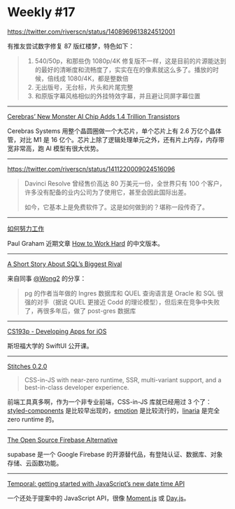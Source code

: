 # Weekly #17

https://twitter.com/riverscn/status/1408969613824512001

有推友尝试数字修复 87 版红楼梦，特色如下：

> 1. 540/50p，和那些伪 1080p/4K 修复版不一样，这是目前的片源能达到的最好的清晰度和流畅度了，实实在在的像素就这么多了。播放的时候，倍线成 1080/4K，都是整数倍
> 2. 无出版号，无台标，片头和片尾完整
> 3. 和原版字幕风格相似的外挂特效字幕，并且避让同屏字幕位置

---

[Cerebras’ New Monster AI Chip Adds 1.4 Trillion Transistors](https://spectrum.ieee.org/tech-talk/semiconductors/processors/cerebras-giant-ai-chip-now-has-a-trillions-more-transistors)

Cerebras Systems 用整个晶圆圈做一个大芯片，单个芯片上有 2.6 万亿个晶体管，对比 M1 是 16 亿个。芯片上除了逻辑处理单元之外，还有片上内存，内存带宽非常高，跑 AI 模型有很大优势。

---

https://twitter.com/riverscn/status/1411220009024516096

> Davinci Resolve 曾经售价高达 80 万美元一份，全世界只有 100 个客户，许多没有配备的业内公司为了使用它，甚至会因此国际出差。
>
> 如今，它基本上是免费软件了。这是如何做到的？堪称一段传奇了。

---

[如何努力工作](https://github.com/lzyy/telescope/discussions/4)

Paul Graham 近期文章 [How to Work Hard](http://paulgraham.com/hwh.html) 的中文版本。

---

[A Short Story About SQL’s Biggest Rival](https://www.holistics.io/blog/quel-vs-sql/)

来自同事 [@Wong2](https://web.okjike.com/u/A31AEB58-9C98-491E-A0BF-9212737F2964) 的分享：

> pg 的作者当年做的 Ingres 数据库和 QUEL 查询语言是 Oracle 和 SQL 很强的对手（据说 QUEL 更接近 Codd 的理论模型），但后来在竞争中失败了，再很多年后，做了 post-gres 数据库

---

[CS193p - Developing Apps for iOS](https://cs193p.sites.stanford.edu)

斯坦福大学的 SwiftUI 公开课。

---

[Stitches 0.2.0](https://stitches.dev/blog/stitches-0.2.0)

> CSS-in-JS with near-zero runtime, SSR, multi-variant support, and a best-in-class developer experience.

前端工具真多啊，作为一个非专业前端，CSS-in-JS 库就已经用过 3 个了：[styled-components](https://styled-components.com/) 是比较早出现的，[emotion](https://emotion.sh/) 是比较流行的，[linaria](https://linaria.dev/) 是完全 zero runtime 的。

---

[The Open Source Firebase Alternative](https://supabase.io/)

supabase 是一个 Google Firebase 的开源替代品，有登陆认证、数据库、对象存储、云函数功能。

---

[Temporal: getting started with JavaScript’s new date time API](https://2ality.com/2021/06/temporal-api.html)

一个还处于提案中的 JavaScript API，很像 [Moment.js](https://momentjs.com/) 或 [Day.js](https://day.js.org/)。
